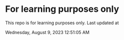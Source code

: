 # For learning purposes only
This repo is for learning purposes only.
Last updated at

Wednesday, August 9, 2023 12:51:05 AM

